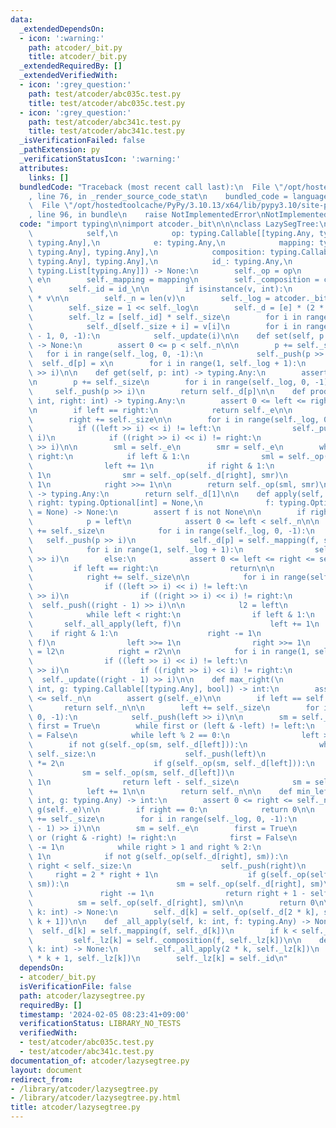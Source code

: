 ```yaml
---
data:
  _extendedDependsOn:
  - icon: ':warning:'
    path: atcoder/_bit.py
    title: atcoder/_bit.py
  _extendedRequiredBy: []
  _extendedVerifiedWith:
  - icon: ':grey_question:'
    path: test/atcoder/abc035c.test.py
    title: test/atcoder/abc035c.test.py
  - icon: ':grey_question:'
    path: test/atcoder/abc341c.test.py
    title: test/atcoder/abc341c.test.py
  _isVerificationFailed: false
  _pathExtension: py
  _verificationStatusIcon: ':warning:'
  attributes:
    links: []
  bundledCode: "Traceback (most recent call last):\n  File \"/opt/hostedtoolcache/PyPy/3.10.13/x64/lib/pypy3.10/site-packages/onlinejudge_verify/documentation/build.py\"\
    , line 76, in _render_source_code_stat\n    bundled_code = language.bundle(\n\
    \  File \"/opt/hostedtoolcache/PyPy/3.10.13/x64/lib/pypy3.10/site-packages/onlinejudge_verify/languages/python.py\"\
    , line 96, in bundle\n    raise NotImplementedError\nNotImplementedError\n"
  code: "import typing\n\nimport atcoder._bit\n\n\nclass LazySegTree:\n    def __init__(\n\
    \            self,\n            op: typing.Callable[[typing.Any, typing.Any],\
    \ typing.Any],\n            e: typing.Any,\n            mapping: typing.Callable[[typing.Any,\
    \ typing.Any], typing.Any],\n            composition: typing.Callable[[typing.Any,\
    \ typing.Any], typing.Any],\n            id_: typing.Any,\n            v: typing.Union[int,\
    \ typing.List[typing.Any]]) -> None:\n        self._op = op\n        self._e =\
    \ e\n        self._mapping = mapping\n        self._composition = composition\n\
    \        self._id = id_\n\n        if isinstance(v, int):\n            v = [e]\
    \ * v\n\n        self._n = len(v)\n        self._log = atcoder._bit._ceil_pow2(self._n)\n\
    \        self._size = 1 << self._log\n        self._d = [e] * (2 * self._size)\n\
    \        self._lz = [self._id] * self._size\n        for i in range(self._n):\n\
    \            self._d[self._size + i] = v[i]\n        for i in range(self._size\
    \ - 1, 0, -1):\n            self._update(i)\n\n    def set(self, p: int, x: typing.Any)\
    \ -> None:\n        assert 0 <= p < self._n\n\n        p += self._size\n     \
    \   for i in range(self._log, 0, -1):\n            self._push(p >> i)\n      \
    \  self._d[p] = x\n        for i in range(1, self._log + 1):\n            self._update(p\
    \ >> i)\n\n    def get(self, p: int) -> typing.Any:\n        assert 0 <= p < self._n\n\
    \n        p += self._size\n        for i in range(self._log, 0, -1):\n       \
    \     self._push(p >> i)\n        return self._d[p]\n\n    def prod(self, left:\
    \ int, right: int) -> typing.Any:\n        assert 0 <= left <= right <= self._n\n\
    \n        if left == right:\n            return self._e\n\n        left += self._size\n\
    \        right += self._size\n\n        for i in range(self._log, 0, -1):\n  \
    \          if ((left >> i) << i) != left:\n                self._push(left >>\
    \ i)\n            if ((right >> i) << i) != right:\n                self._push(right\
    \ >> i)\n\n        sml = self._e\n        smr = self._e\n        while left <\
    \ right:\n            if left & 1:\n                sml = self._op(sml, self._d[left])\n\
    \                left += 1\n            if right & 1:\n                right -=\
    \ 1\n                smr = self._op(self._d[right], smr)\n            left >>=\
    \ 1\n            right >>= 1\n\n        return self._op(sml, smr)\n\n    def all_prod(self)\
    \ -> typing.Any:\n        return self._d[1]\n\n    def apply(self, left: int,\
    \ right: typing.Optional[int] = None,\n              f: typing.Optional[typing.Any]\
    \ = None) -> None:\n        assert f is not None\n\n        if right is None:\n\
    \            p = left\n            assert 0 <= left < self._n\n\n            p\
    \ += self._size\n            for i in range(self._log, 0, -1):\n             \
    \   self._push(p >> i)\n            self._d[p] = self._mapping(f, self._d[p])\n\
    \            for i in range(1, self._log + 1):\n                self._update(p\
    \ >> i)\n        else:\n            assert 0 <= left <= right <= self._n\n   \
    \         if left == right:\n                return\n\n            left += self._size\n\
    \            right += self._size\n\n            for i in range(self._log, 0, -1):\n\
    \                if ((left >> i) << i) != left:\n                    self._push(left\
    \ >> i)\n                if ((right >> i) << i) != right:\n                  \
    \  self._push((right - 1) >> i)\n\n            l2 = left\n            r2 = right\n\
    \            while left < right:\n                if left & 1:\n             \
    \       self._all_apply(left, f)\n                    left += 1\n            \
    \    if right & 1:\n                    right -= 1\n                    self._all_apply(right,\
    \ f)\n                left >>= 1\n                right >>= 1\n            left\
    \ = l2\n            right = r2\n\n            for i in range(1, self._log + 1):\n\
    \                if ((left >> i) << i) != left:\n                    self._update(left\
    \ >> i)\n                if ((right >> i) << i) != right:\n                  \
    \  self._update((right - 1) >> i)\n\n    def max_right(\n            self, left:\
    \ int, g: typing.Callable[[typing.Any], bool]) -> int:\n        assert 0 <= left\
    \ <= self._n\n        assert g(self._e)\n\n        if left == self._n:\n     \
    \       return self._n\n\n        left += self._size\n        for i in range(self._log,\
    \ 0, -1):\n            self._push(left >> i)\n\n        sm = self._e\n       \
    \ first = True\n        while first or (left & -left) != left:\n            first\
    \ = False\n            while left % 2 == 0:\n                left >>= 1\n    \
    \        if not g(self._op(sm, self._d[left])):\n                while left <\
    \ self._size:\n                    self._push(left)\n                    left\
    \ *= 2\n                    if g(self._op(sm, self._d[left])):\n             \
    \           sm = self._op(sm, self._d[left])\n                        left +=\
    \ 1\n                return left - self._size\n            sm = self._op(sm, self._d[left])\n\
    \            left += 1\n\n        return self._n\n\n    def min_left(self, right:\
    \ int, g: typing.Any) -> int:\n        assert 0 <= right <= self._n\n        assert\
    \ g(self._e)\n\n        if right == 0:\n            return 0\n\n        right\
    \ += self._size\n        for i in range(self._log, 0, -1):\n            self._push((right\
    \ - 1) >> i)\n\n        sm = self._e\n        first = True\n        while first\
    \ or (right & -right) != right:\n            first = False\n            right\
    \ -= 1\n            while right > 1 and right % 2:\n                right >>=\
    \ 1\n            if not g(self._op(self._d[right], sm)):\n                while\
    \ right < self._size:\n                    self._push(right)\n               \
    \     right = 2 * right + 1\n                    if g(self._op(self._d[right],\
    \ sm)):\n                        sm = self._op(self._d[right], sm)\n         \
    \               right -= 1\n                return right + 1 - self._size\n  \
    \          sm = self._op(self._d[right], sm)\n\n        return 0\n\n    def _update(self,\
    \ k: int) -> None:\n        self._d[k] = self._op(self._d[2 * k], self._d[2 *\
    \ k + 1])\n\n    def _all_apply(self, k: int, f: typing.Any) -> None:\n      \
    \  self._d[k] = self._mapping(f, self._d[k])\n        if k < self._size:\n   \
    \         self._lz[k] = self._composition(f, self._lz[k])\n\n    def _push(self,\
    \ k: int) -> None:\n        self._all_apply(2 * k, self._lz[k])\n        self._all_apply(2\
    \ * k + 1, self._lz[k])\n        self._lz[k] = self._id\n"
  dependsOn:
  - atcoder/_bit.py
  isVerificationFile: false
  path: atcoder/lazysegtree.py
  requiredBy: []
  timestamp: '2024-02-05 08:23:41+09:00'
  verificationStatus: LIBRARY_NO_TESTS
  verifiedWith:
  - test/atcoder/abc035c.test.py
  - test/atcoder/abc341c.test.py
documentation_of: atcoder/lazysegtree.py
layout: document
redirect_from:
- /library/atcoder/lazysegtree.py
- /library/atcoder/lazysegtree.py.html
title: atcoder/lazysegtree.py
---
```

